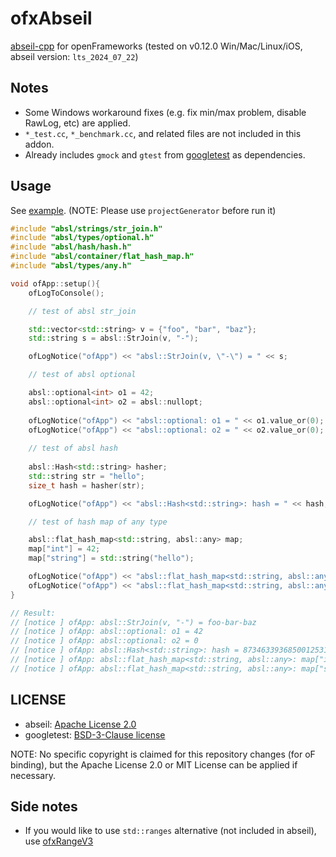 # ofxAbseil

[abseil-cpp](https://github.com/abseil/abseil-cpp) for openFrameworks (tested on v0.12.0 Win/Mac/Linux/iOS, abseil version: `lts_2024_07_22`)

## Notes

- Some Windows workaround fixes (e.g. fix min/max problem, disable RawLog, etc) are applied.
- `*_test.cc`, `*_benchmark.cc`, and related files are not included in this addon.
- Already includes `gmock` and `gtest` from [googletest](https://github.com/google/googletest/) as dependencies.

## Usage

See [example](example). (NOTE: Please use `projectGenerator` before run it)

```cpp
#include "absl/strings/str_join.h"
#include "absl/types/optional.h"
#include "absl/hash/hash.h"
#include "absl/container/flat_hash_map.h"
#include "absl/types/any.h"

void ofApp::setup(){
    ofLogToConsole();

    // test of absl str_join

    std::vector<std::string> v = {"foo", "bar", "baz"};
    std::string s = absl::StrJoin(v, "-");

    ofLogNotice("ofApp") << "absl::StrJoin(v, \"-\") = " << s;

    // test of absl optional

    absl::optional<int> o1 = 42;
    absl::optional<int> o2 = absl::nullopt;
    
    ofLogNotice("ofApp") << "absl::optional: o1 = " << o1.value_or(0);
    ofLogNotice("ofApp") << "absl::optional: o2 = " << o2.value_or(0);
    
    // test of absl hash
    
    absl::Hash<std::string> hasher;
    std::string str = "hello";
    size_t hash = hasher(str);

    ofLogNotice("ofApp") << "absl::Hash<std::string>: hash = " << hash;

    // test of hash map of any type

    absl::flat_hash_map<std::string, absl::any> map;
    map["int"] = 42;
    map["string"] = std::string("hello");

    ofLogNotice("ofApp") << "absl::flat_hash_map<std::string, absl::any>: map[\"int\"] = " << absl::any_cast<int>(map["int"]);
    ofLogNotice("ofApp") << "absl::flat_hash_map<std::string, absl::any>: map[\"string\"] = " << absl::any_cast<std::string>(map["string"]);
}

// Result:
// [notice ] ofApp: absl::StrJoin(v, "-") = foo-bar-baz
// [notice ] ofApp: absl::optional: o1 = 42
// [notice ] ofApp: absl::optional: o2 = 0
// [notice ] ofApp: absl::Hash<std::string>: hash = 8734633936850012531
// [notice ] ofApp: absl::flat_hash_map<std::string, absl::any>: map["int"] = 42
// [notice ] ofApp: absl::flat_hash_map<std::string, absl::any>: map["string"] = hello
```

## LICENSE

- abseil: [Apache License 2.0](https://github.com/abseil/abseil-cpp/blob/master/LICENSE)
- googletest: [BSD-3-Clause license](https://github.com/google/googletest/blob/main/LICENSE)

NOTE: No specific copyright is claimed for this repository changes (for oF binding), but the Apache License 2.0 or MIT License can be applied if necessary.

## Side notes

- If you would like to use `std::ranges` alternative (not included in abseil), use [ofxRangeV3](https://github.com/funatsufumiya/ofxRangeV3)
